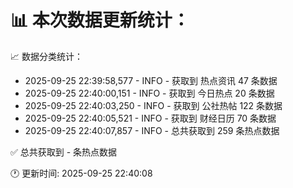 📊 本次数据更新统计：
==========================

📈 数据分类统计：
- 2025-09-25 22:39:58,577 - INFO - 获取到 热点资讯 47 条数据
- 2025-09-25 22:40:00,151 - INFO - 获取到 今日热点 20 条数据
- 2025-09-25 22:40:03,250 - INFO - 获取到 公社热帖 122 条数据
- 2025-09-25 22:40:05,521 - INFO - 获取到 财经日历 70 条数据
- 2025-09-25 22:40:07,857 - INFO - 总共获取到 259 条热点数据

✅ 总共获取到 - 条热点数据

🕐 更新时间: 2025-09-25 22:40:08

